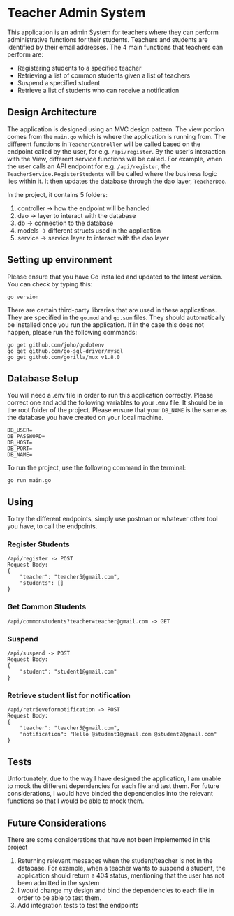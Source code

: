 # Teacher Admin System

This application is an admin System for teachers where they can perform administrative functions for their students. Teachers and students are identified by their email addresses. The 4 main functions that teachers can perform are:
- Registering students to a specified teacher
- Retrieving a list of common students given a list of teachers
- Suspend a specified student
- Retrieve a list of students who can receive a notification


## Design Architecture

The application is designed using an MVC design pattern. The view portion comes from the `main.go` which is where the application is running from. The different functions in `TeacherController` will be called based on the endpoint called by the user, for e.g. `/api/register`. By the user's interaction with the View, different service functions will be called. For example, when the user calls an API endpoint for e.g. `/api/register`, the `TeacherService.RegisterStudents` will be called where the business logic lies within it. It then updates the database through the dao layer, `TeacherDao`.

In the project, it contains 5 folders:
1. controller -> how the endpoint will be handled
2. dao -> layer to interact with the database
3. db -> connection to the database
4. models -> different structs used in the application
5. service -> service layer to interact with the dao layer

## Setting up environment

Please ensure that you have Go installed and updated to the latest version. You can check by typing this:
```
go version
```

There are certain third-party libraries that are used in these applications. They are specified in the `go.mod` and `go.sum` files. They should automatically be installed once you run the application. If in the case this does not happen, please run the following commands:
```
go get github.com/joho/godotenv
go get github.com/go-sql-driver/mysql
go get github.com/gorilla/mux v1.8.0
```

## Database Setup
You will need a .env file in order to run this application correctly. Please correct one and add the following variables to your .env file. It should be in the root folder of the project. Please ensure that your `DB_NAME` is the same as the database you have created on your local machine. 
```
DB_USER=
DB_PASSWORD=
DB_HOST=
DB_PORT=
DB_NAME=
```

To run the project, use the following command in the terminal:
```
go run main.go
```

## Using
To try the different endpoints, simply use postman or whatever other tool you have, to call the endpoints.
### Register Students
```
/api/register -> POST
Request Body:
{
    "teacher": "teacher5@gmail.com",
    "students": []
}
```

### Get Common Students
```
/api/commonstudents?teacher=teacher@gmail.com -> GET
```

### Suspend
```
/api/suspend -> POST
Request Body:
{
    "student": "student1@gmail.com"
}
```

### Retrieve student list for notification
```
/api/retrievefornotification -> POST
Request Body:
{
    "teacher": "teacher5@gmail.com",
    "notification": "Hello @student1@gmail.com @student2@gmail.com"
}
```
## Tests
Unfortunately, due to the way I have designed the application, I am unable to mock the different dependencies for each file and test them. For future considerations, I would have binded the dependencies into the relevant functions so that I would be able to mock them.

## Future Considerations
There are some considerations that have not been implemented in this project
1. Returning relevant messages when the student/teacher is not in the database. For example, when a teacher wants to suspend a student, the application should return a 404 status, mentioning that the user has not been admitted in the system
2. I would change my design and bind the dependencies to each file in order to be able to test them.
3. Add integration tests to test the endpoints

